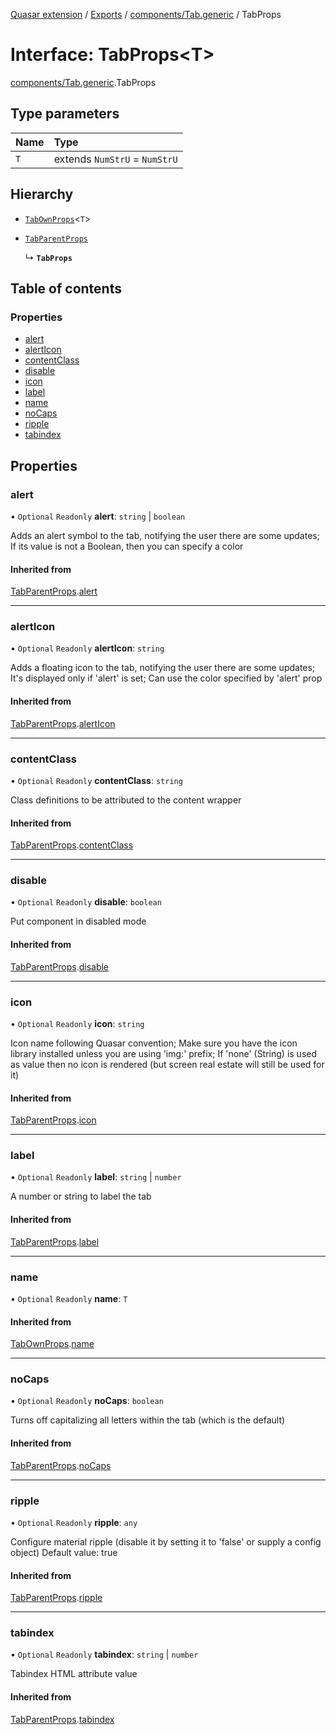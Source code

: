 [Quasar extension](../index.md) / [Exports](../modules.md) / [components/Tab.generic](../modules/components_Tab_generic.md) / TabProps

# Interface: TabProps<T\>

[components/Tab.generic](../modules/components_Tab_generic.md).TabProps

## Type parameters

| Name | Type |
| :------ | :------ |
| `T` | extends `NumStrU` = `NumStrU` |

## Hierarchy

- [`TabOwnProps`](components_Tab_generic.TabOwnProps.md)<`T`\>

- [`TabParentProps`](components_Tab_generic.TabParentProps.md)

  ↳ **`TabProps`**

## Table of contents

### Properties

- [alert](components_Tab_generic.TabProps.md#alert)
- [alertIcon](components_Tab_generic.TabProps.md#alerticon)
- [contentClass](components_Tab_generic.TabProps.md#contentclass)
- [disable](components_Tab_generic.TabProps.md#disable)
- [icon](components_Tab_generic.TabProps.md#icon)
- [label](components_Tab_generic.TabProps.md#label)
- [name](components_Tab_generic.TabProps.md#name)
- [noCaps](components_Tab_generic.TabProps.md#nocaps)
- [ripple](components_Tab_generic.TabProps.md#ripple)
- [tabindex](components_Tab_generic.TabProps.md#tabindex)

## Properties

### alert

• `Optional` `Readonly` **alert**: `string` \| `boolean`

Adds an alert symbol to the tab, notifying the user there are some updates; If its value is not a Boolean, then you can specify a color

#### Inherited from

[TabParentProps](components_Tab_generic.TabParentProps.md).[alert](components_Tab_generic.TabParentProps.md#alert)

___

### alertIcon

• `Optional` `Readonly` **alertIcon**: `string`

Adds a floating icon to the tab, notifying the user there are some updates; It's displayed only if 'alert' is set; Can use the color specified by 'alert' prop

#### Inherited from

[TabParentProps](components_Tab_generic.TabParentProps.md).[alertIcon](components_Tab_generic.TabParentProps.md#alerticon)

___

### contentClass

• `Optional` `Readonly` **contentClass**: `string`

Class definitions to be attributed to the content wrapper

#### Inherited from

[TabParentProps](components_Tab_generic.TabParentProps.md).[contentClass](components_Tab_generic.TabParentProps.md#contentclass)

___

### disable

• `Optional` `Readonly` **disable**: `boolean`

Put component in disabled mode

#### Inherited from

[TabParentProps](components_Tab_generic.TabParentProps.md).[disable](components_Tab_generic.TabParentProps.md#disable)

___

### icon

• `Optional` `Readonly` **icon**: `string`

Icon name following Quasar convention; Make sure you have the icon library installed unless you are using 'img:' prefix; If 'none' (String) is used as value then no icon is rendered (but screen real estate will still be used for it)

#### Inherited from

[TabParentProps](components_Tab_generic.TabParentProps.md).[icon](components_Tab_generic.TabParentProps.md#icon)

___

### label

• `Optional` `Readonly` **label**: `string` \| `number`

A number or string to label the tab

#### Inherited from

[TabParentProps](components_Tab_generic.TabParentProps.md).[label](components_Tab_generic.TabParentProps.md#label)

___

### name

• `Optional` `Readonly` **name**: `T`

#### Inherited from

[TabOwnProps](components_Tab_generic.TabOwnProps.md).[name](components_Tab_generic.TabOwnProps.md#name)

___

### noCaps

• `Optional` `Readonly` **noCaps**: `boolean`

Turns off capitalizing all letters within the tab (which is the default)

#### Inherited from

[TabParentProps](components_Tab_generic.TabParentProps.md).[noCaps](components_Tab_generic.TabParentProps.md#nocaps)

___

### ripple

• `Optional` `Readonly` **ripple**: `any`

Configure material ripple (disable it by setting it to 'false' or supply a config object)
Default value: true

#### Inherited from

[TabParentProps](components_Tab_generic.TabParentProps.md).[ripple](components_Tab_generic.TabParentProps.md#ripple)

___

### tabindex

• `Optional` `Readonly` **tabindex**: `string` \| `number`

Tabindex HTML attribute value

#### Inherited from

[TabParentProps](components_Tab_generic.TabParentProps.md).[tabindex](components_Tab_generic.TabParentProps.md#tabindex)

